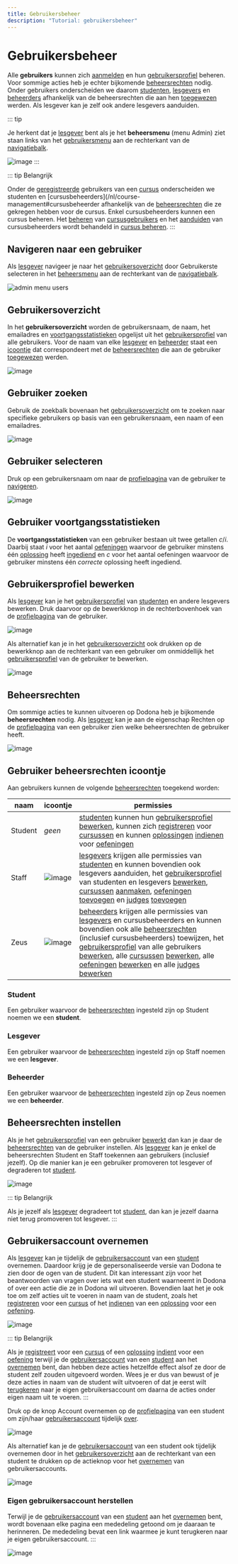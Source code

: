 ```yaml
---
title: Gebruikersbeheer
description: "Tutorial: gebruikersbeheer"
---
```


# Gebruikersbeheer

Alle **gebruikers** kunnen zich
[aanmelden](/nl/for-students#aanmelden) en hun
[gebruikersprofiel](/nl/for-students#gebgruikersprofiel) beheren. Voor sommige acties heb je echter bijkomende
[beheersrechten](#beheersrechten) nodig.
Onder gebruikers onderscheiden we daarom
[studenten](#student),
[lesgevers](#lesgever) en
[beheerders](#beheerder) afhankelijk van
de beheersrechten die aan hen
[toegewezen](#beheersrechten-instellen)
werden. Als lesgever kan je zelf ook andere lesgevers aanduiden.

::: tip

Je herkent dat je [lesgever](#lesgever) bent als je het **beheersmenu** (menu <span class="guilabel">Admin</span>) ziet staan links van het
[gebruikersmenu](/nl/for-students#gebruikersmenu) aan de
rechterkant van de [navigatiebalk](/nl/for-students#navigatiebalk).

![image](./staff.admin_menu.nl.png)
:::

::: tip Belangrijk

Onder de [geregistreerde](/nl/for-students#cursus-registreren) gebruikers van een [cursus](/nl/course-management#cursus) onderscheiden we studenten en
[cursusbeheerders](/nl/course-management#cursusbeheerder
afhankelijk van de [beheersrechten](#beheersrechten) die ze gekregen hebben voor de cursus. Enkel
cursusbeheerders kunnen een cursus beheren. Het
[beheren](/nl/course-management#cursusgebruikers-beheren) van
[cursusgebruikers](/nl/course-management#cursusgebruiker) en
het [aanduiden](/nl/course-management#cursusbeheerders-aanduiden) van cursusbeheerders wordt behandeld in
[cursus beheren](/nl/course-management).
:::

## Navigeren naar een gebruiker

Als [lesgever](#lesgever) navigeer je naar
het [gebruikersoverzicht](#gebruikersoverzicht) door <span class="guilabel">Gebruikers</span>te
selecteren in het [beheersmenu](#beheersmenu) aan de rechterkant van de
[navigatiebalk](/nl/for-students#navigatiabalk).

![admin menu users](./staff.admin_menu_users.nl.png)

## Gebruikersoverzicht
In het **gebruikersoverzicht** worden de gebruikersnaam, de naam, het
emailadres en
[voortgangsstatistieken](#voortgangsstatistieken) opgelijst uit het
[gebruikersprofiel](/nl/for-students#gebruikersprofiel)
van alle gebruikers. Voor de naam van elke [lesgever](#lesgever) en [beheerder](#beheerder)
staat een
[icoontje](#gebruikers-beheersrechten-icoontje) dat correspondeert met de
[beheersrechten](#beheersrechten) die aan
de gebruiker [toegewezen](#beheersrechten-instellen) werden.

![image](./staff.users.nl.png)

## Gebruiker zoeken
Gebruik de zoekbalk bovenaan het
[gebruikersoverzicht](#gebruikersoverzicht) om te zoeken naar specifieke gebruikers op basis van een
gebruikersnaam, een naam of een emailadres.

![image](./staff.users_filtered.nl.png)

## Gebruiker selecteren
Druk op een gebruikersnaam om naar de
[profielpagina](/nl/for-students#profielpagina) van de
gebruiker te [navigeren](#gebruiker-navigeren).

![image](./staff.users_filtered_link.nl.png)

## Gebruiker voortgangsstatistieken
De **voortgangsstatistieken** van een gebruiker bestaan uit twee
getallen $c/i$. Daarbij staat $i$ voor het aantal
[oefeningen](/nl/for-students#oefening) waarvoor de
gebruiker minstens één [oplossing](/nl/for-students#oplossing) heeft [ingediend](/nl/for-students#oplossing-indienen) en $c$ voor het aantal oefeningen waarvoor de gebruiker
minstens één *correcte* oplossing heeft ingediend.


## Gebruikersprofiel bewerken


Als [lesgever](#lesgever) kan je het
[gebruikersprofiel](/nl/for-students#gebruikersprofiel)
van [studenten](#student) en andere
lesgevers bewerken. Druk daarvoor op de bewerkknop in de
rechterbovenhoek van de
[profielpagina](/nl/for-students#profielpagina) van de
gebruiker.

![image](./staff.user_edit_link.nl.png)

Als alternatief kan je in het
[gebruikersoverzicht](#gebruikersoverzicht) ook drukken op de bewerkknop aan de rechterkant van een
gebruiker om onmiddellijk het
[gebruikersprofiel](/nl/for-students#gebruikersprofiel)
van de gebruiker te bewerken.

![image](./staff.users_filtered_edit_link.nl.png)

## Beheersrechten

Om sommige acties te kunnen uitvoeren op Dodona heb je bijkomende
**beheersrechten** nodig. Als [lesgever](#lesgever) kan je aan de eigenschap <span class="guilabel">Rechten</span> op de [profielpagina](/nl/for-students#profielpagina) van een gebruiker zien welke beheersrechten de gebruiker
heeft.

![image](./staff.user_edit_permission.nl.png)

## Gebruiker beheersrechten icoontje
Aan gebruikers kunnen de volgende
[beheersrechten](#beheersrechten)
toegekend worden:

 | naam                                          | icoontje                                |permissies|
 | ----------------------------------------------|-----------------------------------------|----------|
 | <span class="guilabel">Student</span>|   *geen*|                                  [studenten](#student) kunnen hun [gebruikersprofiel](/nl/for-students#gebruikersprofiel) [bewerken](/nl/for-students#gebruikersprofiel-bewerken), kunnen zich [registreren](/nl/for-students#cursus-registreren) voor [cursussen](/nl/course-management#cursus) en kunnen [oplossingen](/nl/for-students#oplossing) [indienen](/nl/for-students#oplossing-indienen) voor [oefeningen](/nl/for-students#oefening)|
 |<span class="guilabel">Staff</span>|     ![image](../../../images/role_icons/staff.png)|   [lesgevers](#lesgever) krijgen alle permissies van [studenten](#student) en kunnen bovendien ook lesgevers aanduiden, het [gebruikersprofiel](/nl/for-students#gebruikersprofiel) van studenten en lesgevers [bewerken](/nl/for-students#gebruikersprofiel-bewerken), [cursussen](/nl/course-management#cursus) [aanmaken](/nl/course-management#cursus-aanmaken), [oefeningen](/nl/for-students#oefening) [toevoegen](/nl/course-management#oefening-toevoegen) en [judges](/nl/for-students#judge) [toevoegen](/nl/creating-a-judge)|
 |<span class="guilabel">Zeus</span>|      ![image](../../../images/role_icons/zeus.png)|    [beheerders](#beheerder) krijgen alle permissies van [lesgevers](#lesgever) en cursusbeheerders en kunnen bovendien ook alle [beheersrechten](#beheersrechten) (inclusief cursusbeheerders) toewijzen, het [gebruikersprofiel](/nl/for-students#gebruikersprofiel) van alle gebruikers [bewerken](/nl/for-students#gebruikersprofiel-bewerken), alle [cursussen](/nl/course-management#cursus) [bewerken](/nl/course-management#cursus-bewerken), alle [oefeningen](/nl/for-students#oefening) [bewerken](/nl/course-management#oefening-bewerken) en alle [judges](/nl/for-students#judge) [bewerken](/nl/judges#judge-bewerken)

### Student
Een gebruiker waarvoor de
[beheersrechten](#beheersrechten)
ingesteld zijn op <span class="guilabel">Student</span> noemen we
een **student**. 
### Lesgever
Een gebruiker waarvoor de [beheersrechten](#beheersrechten) ingesteld zijn
op <span class="guilabel">Staff</span> noemen we een
**lesgever**.
### Beheerder
Een gebruiker waarvoor de [beheersrechten](#beheersrechten) ingesteld zijn
op <span class="guilabel">Zeus</span> noemen we een
**beheerder**.

## Beheersrechten instellen
Als je het [gebruikersprofiel](/nl/for-students#gebruikersprofiel) van een gebruiker
[bewerkt](/nl/for-students#gebruikersprofiel-bewerken) dan
kan je daar de [beheersrechten](#beheersrechten) van de gebruiker instellen. Als
[lesgever](#lesgever) kan je enkel de
beheersrechten <span class="guilabel">Student</span> en
<span class="guilabel">Staff</span> toekennen aan gebruikers
(inclusief jezelf). Op die manier kan je een gebruiker promoveren tot
lesgever of degraderen tot [student](#student).

![image](./staff.user_edit_permission.nl.png)

::: tip Belangrijk

Als je jezelf als [lesgever](#lesgever)
degradeert tot [student](#student), dan
kan je jezelf daarna niet terug promoveren tot lesgever.
:::

## Gebruikersaccount overnemen

Als [lesgever](#lesgever) kan je tijdelijk
de [gebruikersaccount](/nl/for-students#gebruikersaccount)
van een [student](#student) overnemen.
Daardoor krijg je de gepersonaliseerde versie van Dodona te zien door de
ogen van de student. Dit kan interessant zijn voor het beantwoorden van
vragen over iets wat een student waarneemt in Dodona of over een actie
die ze in Dodona wil uitvoeren. Bovendien laat het je ook toe om zelf
acties uit te voeren in naam van de student, zoals het
[registreren](/nl/for-students#cursus-registreren) voor
een [cursus](/nl/course-management#cursus) of het
[indienen](/nl/for-students#oplossing-indienen) van een
[oplossing](/nl/for-students#oplossing) voor een
[oefening](/nl/for-students#oefening).

![image](./staff.impersonating.nl.png)

::: tip Belangrijk

Als je [registreert](/nl/for-students#cursus-registreren)
voor een [cursus](/nl/course-management#cursus) of een
[oplossing](/nl/for-students#oplossing)
[indient](/nl/for-students#oplossing-indienen) voor een
[oefening](/nl/for-students#oefening) terwijl je de
[gebruikersaccount](/nl/for-students#gebruikersaccount)
van een [student](#student) aan het
[overnemen](#gebruikersaccount-overnemen)
bent, dan hebben deze acties hetzelfde effect alsof ze door de student
zelf zouden uitgevoerd worden. Wees je er dus van bewust of je deze
acties in naam van de student wilt uitvoeren of dat je eerst wilt
[terugkeren](#eigen-gebruikersaccount-herstellen) naar je eigen gebruikersaccount om daarna de acties onder
eigen naam uit te voeren.
:::

Druk op de knop <span class="guilabel">Account overnemen</span>
op de [profielpagina](/nl/for-students#profielpagina) van
een student om zijn/haar
[gebruikersaccount](/nl/for-students#gebruikersaccount)
tijdelijk
[over](#gebruikersaccount-overnemen).

![image](./staff.user_impersonate_link.nl.png)

Als alternatief kan je de
[gebruikersaccount](/nl/for-students#gebruikersaccount)
van een student ook tijdelijk overnemen door in het
[gebruikersoverzicht](#gebruikersoverzicht) aan de rechterkant van een student te drukken op de
actieknop voor het
[overnemen](#gebruikersaccount-overnemen)
van gebruikersaccounts.

![image](./staff.users_filtered_impersonate_link.nl.png)

### Eigen gebruikersaccount herstellen
Terwijl je de [gebruikersaccount](/nl/for-students#gebruikersaccount) van een [student](#student)
aan het [overnemen](#gebruikersaccount-overnemen) bent, wordt bovenaan elke pagina een mededeling getoond om
je daaraan te herinneren. De mededeling bevat een link waarmee je kunt
terugkeren naar je eigen gebruikersaccount.
:::

![image](./staff.stop_impersonating_link.nl.png)
